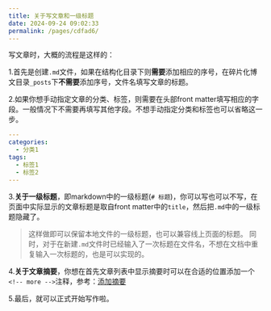 ```yaml
---
title: 关于写文章和一级标题
date: 2024-09-24 09:02:33
permalink: /pages/cdfad6/
---
```


写文章时，大概的流程是这样的：

1.首先是创建`.md`文件，如果在结构化目录下则**需要**添加相应的序号，在碎片化博文目录`_posts`下**不需要**添加序号，文件名填写文章的标题。

2.如果你想手动指定文章的分类、标签，则需要在头部front matter填写相应的字段。一般情况下不需要再填写其他字段。不想手动指定分类和标签也可以省略这一步。
``` yaml
---
categories: 
  - 分类1
tags: 
  - 标签1
  - 标签2
---
```

3.**关于一级标题**，即markdown中的一级标题(`# 标题`)，你可以写也可以不写，在页面中实际显示的文章标题是取自front matter中的`title`，然后把`.md`中的一级标题隐藏了。

> 这样做即可以保留本地文件的一级标题，也可以兼容线上页面的标题。
> 同时，对于在新建`.md`文件时已经输入了一次标题在文件名，不想在文档中重复输入一次标题的，也是可以实现的。

4.**关于文章摘要**，你想在首先文章列表中显示摘要时可以在合适的位置添加一个`<!-- more -->`注释，参考：[添加摘要](/pages/1cc523/)

5.最后，就可以正式开始写作啦。
